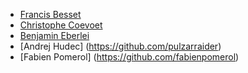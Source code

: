 * [Francis Besset](https://github.com/francisbesset)
* [Christophe Coevoet](https://github.com/stof)
* [Benjamin Eberlei](https://github.com/beberlei)
* [Andrej Hudec] (https://github.com/pulzarraider)
* [Fabien Pomerol] (https://github.com/fabienpomerol)
